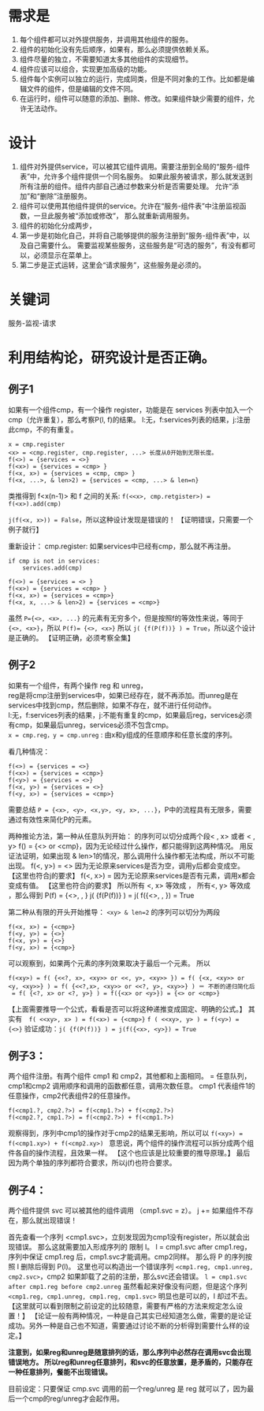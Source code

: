 # 需求是

1. 每个组件都可以对外提供服务，并调用其他组件的服务。
2. 组件的初始化没有先后顺序，如果有，那么必须提供依赖关系。
3. 组件尽量的独立，不需要知道太多其他组件的实现细节。
4. 组件应该可以组合，实现更加高级的功能。
5. 组件每个实例可以独立的运行，完成同类，但是不同对象的工作。比如都是编辑文件的组件，但是编辑的文件不同。
6. 在运行时，组件可以随意的添加、删除、修改。如果组件缺少需要的组件，允许无法动作。

# 设计

1. 组件对外提供service，可以被其它组件调用。需要注册到全局的“服务-组件表”中，允许多个组件提供一个同名服务。
  如果此服务被请求，那么就发送到所有注册的组件。组件内部自己通过参数来分析是否需要处理。
  允许“添加”和“删除”注册服务。
2. 组件可以使用其他组件提供的service。允许在“服务-组件表”中注册监视函数，一旦此服务被“添加或修改”，
  那么就重新调用服务。
3. 组件的初始化分成两步，
 1. 第一步是初始化自己，并将自己能够提供的服务注册到“服务-组件表”中，以及自己需要什么。
    需要监视某些服务，这些服务是“可选的服务”，有没有都可以，必须显示在菜单上。
 2. 第二步是正式运转，这里会“请求服务”，这些服务是必须的。
  
# 关键词
服务-监视-请求

# 利用结构论，研究设计是否正确。

## 例子1
如果有一个组件cmp，有一个操作 register，功能是在 services 列表中加入一个cmp（允许重复），那么考察P(l, f)的结果。
l:无，f:services列表的结果，j:注册此cmp，不的有重复。
```
x = cmp.register
<x> = <cmp.register, cmp.register, ...> 长度从0开始到无限长度。
f(<>) = {services = <>}
f(<x>) = {services = <cmp> }
f(<x, x>) = {services = <cmp, cmp> }
f(<x, ...>, & len>2) = {services = <cmp, ...> & len=n}
```
类推得到 f<x(n-1)> 和 f<xn> 之间的关系: `f(<<x>, cmp.retgister>) = f(<x>).add(cmp)`

`j(f(<x, x>)) = False`，所以这种设计发现是错误的！
【证明错误，只需要一个例子就行】

重新设计：
cmp.register: 如果services中已经有cmp，那么就不再注册。
```
if cmp is not in services:
	services.add(cmp)

f(<>) = {services = <> }
f(<x>) = {services = <cmp> }
f(<x, x>) = {services = <cmp>}
f(<x, x, ...> & len>2) = {services = <cmp>}
```
虽然 `P={<>, <x>, ...}` 的元素有无穷多个，但是按照f的等效性来说，等同于 `{<>, <x>}`，所以 `P(f)= {<>, <x>}`
所以 `j( {f(P(f))} ) = True`，所以这个设计是正确的。
【证明正确，必须考察全集】

## 例子2
如果有一个组件，有两个操作 reg 和 unreg，<br>
reg是将cmp注册到services中，如果已经存在，就不再添加。而unreg是在services中找到cmp，然后删除，如果不存在，就不进行任何动作。<br>
l:无，f:services列表的结果，j:不能有重复的cmp，如果最后reg，services必须有cmp，如果最后unreg，services必须不包含cmp。<br>
`x = cmp.reg，y = cmp.unreg`
<xy> : 由x和y组成的任意顺序和任意长度的序列。

看几种情况：
```
f(<>) = {services = <>}
f(<x>) = {services = <cmp>}
f(<y>) = {services = <>}
f(<x, y>) = {services = <>}
f(<y, x>) = {services = <cmp>}
```
需要总结 `P = {<x>, <y>, <x,y>, <y, x>, ...}`，P中的流程具有无限多，需要通过有效性来简化P的元素。

两种推论方法，第一种从任意队列开始：
<xy>的序列可以切分成两个段< <xy>, x> 或者 < <xy>, y>
f(<xy>) = {<> or <cmp}，因为无论经过什么操作，都只能得到这两种情况。
  用反证法证明，如果出现<cmp> & len>1的情况，那么调用什么操作都无法构成，所以不可能出现。
f(<<xy>, y>) = <> 因为无论原来services是否为空，调用y后都会变成空。 【这里也符合j的要求】
f(<<xy>, x>) = <cmp> 因为无论原来services是否有元素，调用x都会变成有值。 【这里也符合j的要求】
所以所有 <<xy>, x> 等效成 <x>， 所有<<xy>, y> 等效成 <y>，那么得到 P(f) = {<>, <x>, <y>}
j( {f(P(f))} ) = j( f({<>, <x>, <y>}) = True

第二种从有限的开头开始推导：
`<xy> & len=2` 的序列可以切分为两段
```
f(<x, x>) = {<cmp>}
f(<y, y>) = {<>}
f(<x, y>) = {<>}
f(<y, x>) = {<cmp>}
```
可以观察到，如果两个元素的序列<?, ?>效果取决于最后一个元素。
所以 
```
f(<xy>) = f( {<<?, x>, <xy>> or <<, y>, <xy>> }) = f( {<x, <xy>> or <y, <xy>>} ) = f( {<<?,x>, <xy>> or <<?, y>, <xy>>} ) ＝ 不断的递归简化后
 = f( {<?, x> or <?, y>} ) = f({<x> or <y>}) = {<> or <cmp>}
 ```
【上面需要推导一个公式，看看是否可以将这种递推变成固定、明确的公式。】
其实有　`f( <<xy>, x> ) = f(<x>) = {<cmp>}`
`f ( <<xy>, y> ) = f(<y>) = {<>}`
验证成功：`j( {f(P(f))} ) = j(f({<x>, <y>}) = True`

## 例子3：
两个组件注册。有两个组件 cmp1 和 cmp2，其他都和上面相同。
<xy> = 任意队列，cmp1和cmp2 调用顺序和调用的函数都任意，调用次数任意。
cmp1 代表组件1的任意操作，cmp2代表组件2的任意操作。
	
```
f(<cmp1.?, cmp2.?>) = f(<cmp1.?>) + f(<cmp2.?>)
f(<cmp2.?, cmp1.?>) = f(<cmp2.?>) + f(<cmp1.?>)
```
观察得到，序列中cmp1的操作对于cmp2的结果无影响，所以可以
`f(<xy>) = f(<cmp1.xy>) + f(<cmp2.xy>) `
意思说，两个组件的操作流程可以拆分成两个组件各自的操作流程，且效果一样。 【这个也应该是比较重要的推导原理。】
最后因为两个单独的序列都符合要求，所以j(f)也符合要求。

## 例子4：
两个组件提供 svc 可以被其他的组件调用 （cmp1.svc = z）。
j += 如果组件不存在，那么就出现错误！

首先查看一个序列 <cmp1.svc>，立刻发现因为cmp1没有register，所以就会出现错误。
那么这就需要加入形成序列的 限制 l。
l = cmp1.svc after cmp1.reg，序列中保证 cmp1.reg 后，cmp1.svc才能调用。cmp2同样。
那么将 P 的序列按照 l 删除后得到 P(l)。
这里也可以构造出一个错误序列 `<cmp1.reg, cmp1.unreg, cmp2.svc>`，cmp2 如果卸载了之前的注册，那么svc还会错误。
`l = cmp1.svc after cmp1.reg before cmp2.unreg`
虽然看起来好像没有问题，但是这个序列 `<cmp1.reg, cmp1.unreg, cmp1.reg, cmp1.svc>` 明显也是可以的，l 却过不去。
【这里就可以看到限制之前设定的比较随意，需要有严格的方法来规定怎么设置！】
【论证一般有两种情况，一种是自己其实已经知道怎么做，需要的是论证成功。另外一种是自己也不知道，需要通过讨论不断的分析得到需要什么样的设定。】

**注意到，如果reg和unreg是随意排列的话，那么序列中必然存在调用svc会出现错误地方。
所以reg和unreg任意排列，和svc的任意放置，是矛盾的，只能存在一种任意排列，餐能不出现错误。**

目前设定：只要保证 cmp.svc 调用的前一个reg/unreg 是 reg 就可以了，因为最后一个cmp的reg/unreg才会起作用。

